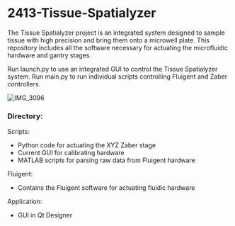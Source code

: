 # 2413-Tissue-Spatialyzer

The Tissue Spatialyzer project is an integrated system designed to sample tissue with high precision and bring them onto a microwell plate. This repository includes all the software necessary for actuating the microfluidic hardware and gantry stages. 

Run launch.py to use an integrated GUI to control the Tissue Spatialyzer system. 
Run main.py to run individual scripts controlling Fluigent and Zaber controllers.

![IMG_3096](https://github.com/matthewhasman/2413-Tissue-Spatialyzer/assets/90156617/ddbb311c-1a43-4f66-84be-2941adc62595)

### Directory:
Scripts:
- Python code for actuating the XYZ Zaber stage
- Current GUI for calibrating hardware
- MATLAB scripts for parsing raw data from Fluigent hardware

Fluigent:
- Contains the Fluigent software for actuating fluidic hardware

Application:
- GUI in Qt Designer
